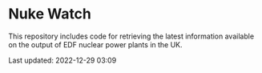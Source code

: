 # Nuke Watch

This repository includes code for retrieving the latest information available on the output of EDF nuclear power plants in the UK.

Last updated: 2022-12-29 03:09
